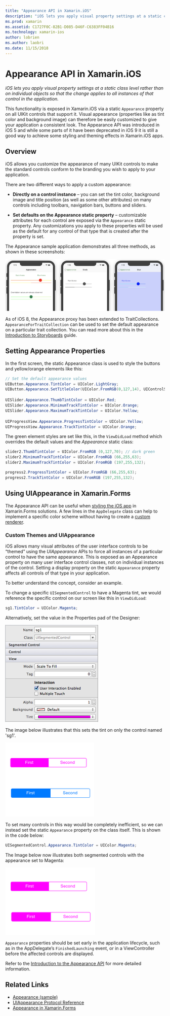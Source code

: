 ```yaml
---
title: "Appearance API in Xamarin.iOS"
description: "iOS lets you apply visual property settings at a static class level rather than on individual objects so that the change applies to all instances of that control in the application."
ms.prod: xamarin
ms.assetid: C1727F0C-82B1-D085-D46F-C6383FF04B16
ms.technology: xamarin-ios
author: lobrien
ms.author: laobri
ms.date: 11/15/2018
---
```


# Appearance API in Xamarin.iOS

_iOS lets you apply visual property settings at a static class level rather than on individual objects so that the change applies to all instances of that control in the application._

This functionality is exposed in Xamarin.iOS via a static `Appearance` property
on all UIKit controls that support it. Visual appearance (properties like as
tint color and background image) can therefore be easily customized to give
your application a consistent look. The Appearance API was introduced in iOS 5
and while some parts of it have been deprecated in iOS 9 it is still a good
way to achieve some styling and theming effects in Xamarin.iOS apps.

## Overview

iOS allows you customize the appearance of many UIKit controls to make the
standard controls conform to the branding you wish to apply to your
application.

There are two different ways to apply a custom appearance:

- **Directly on a control instance** – you can set the tint
    color, background image and title position (as well as some other attributes) on
    many controls including toolbars, navigation bars, buttons and sliders.

- **Set defaults on the Appearance static property** – customizable attributes for each control are exposed via the `Appearance` static
    property. Any customizations you apply to these properties will be used as the
    default for any control of that type that is created after the property is
    set.

The Appearance sample application demonstrates all three methods, as shown in
these screenshots:

[![](introduction-to-the-appearance-api-images/appearance01-sml.png "The Appearance sample application demonstrates all three methods")](introduction-to-the-appearance-api-images/appearance01.png#lightbox)

As of iOS 8, the Appearance proxy has been extended to TraitCollections.
 `AppearanceForTraitCollection` can be used to set the default appearance on a
 particular trait collection. You can read more about this in the
 [Introduction to Storyboards](~/ios/user-interface/storyboards/unified-storyboards.md) guide.

## Setting Appearance Properties

In the first screen, the static Appearance class is used to style the buttons
and yellow/orange elements like this:

```csharp
// Set the default appearance values
UIButton.Appearance.TintColor = UIColor.LightGray;
UIButton.Appearance.SetTitleColor(UIColor.FromRGB(0,127,14), UIControlState.Normal);

UISlider.Appearance.ThumbTintColor = UIColor.Red;
UISlider.Appearance.MinimumTrackTintColor = UIColor.Orange;
UISlider.Appearance.MaximumTrackTintColor = UIColor.Yellow;

UIProgressView.Appearance.ProgressTintColor = UIColor.Yellow;
UIProgressView.Appearance.TrackTintColor = UIColor.Orange;
```

The green element styles are set like this, in the `ViewDidLoad` method which overrides the default values and the *Appearance* static class:

```csharp
slider2.ThumbTintColor = UIColor.FromRGB (0,127,70); // dark green
slider2.MinimumTrackTintColor = UIColor.FromRGB (66,255,63);
slider2.MaximumTrackTintColor = UIColor.FromRGB (197,255,132);
```

```csharp
progress2.ProgressTintColor = UIColor.FromRGB (66,255,63);
progress2.TrackTintColor = UIColor.FromRGB (197,255,132);
```

## Using UIAppearance in Xamarin.Forms

The Appearance API can be useful when
[styling the iOS app](~/xamarin-forms/platform/ios/theme.md#uiappearance)
in Xamarin.Forms solutions. A few lines in the `AppDelegate` class can help
to implement a specific color scheme without having to create a
[custom renderer](~/xamarin-forms/app-fundamentals/custom-renderer/index.md).

### Custom Themes and UIAppearance

iOS allows many visual attributes of the user interface controls to be “themed” using the *UIAppearance* APIs to force
all instances of a particular control to have the same appearance. This is exposed as an Appearance property on many user
interface control classes, not on individual instances of the control. Setting a display property on the static 
`Appearance` property affects all controls of that type in your application.

To better understand the concept, consider an example.

To change a specific `UISegmentedControl` to have a Magenta tint, we 
would reference the specific control on our screen like this in `ViewDidLoad`:

```csharp
sg1.TintColor = UIColor.Magenta;
```

Alternatively, set the value in the Properties pad of the Designer: 

[![](introduction-to-the-appearance-api-images/propertiespadtint.png "Properties Pad Tint")](introduction-to-the-appearance-api-images/propertiespadtint.png#lightbox)

The image below illustrates that this sets the tint on only the control named 'sg1'.

[![](introduction-to-the-appearance-api-images/image53.png "Setting the individual control tint")](introduction-to-the-appearance-api-images/image53.png#lightbox)

To set many controls in this way would be completely inefficient, so we can instead set the static `Appearance` property on 
the class itself. This is shown in the code below:

```csharp
UISegmentedControl.Appearance.TintColor = UIColor.Magenta;
```

The Image below now illustrates both segmented controls with the appearance set to Magenta:

[![](introduction-to-the-appearance-api-images/image54.png "Setting the Appearance control tint")](introduction-to-the-appearance-api-images/image54.png#lightbox)

`Appearance` properties should be set early in the application lifecycle, such as in the AppDelegate’s `FinishedLaunching`
event, or in a ViewController before the affected controls are displayed.

Refer to the [Introduction to the Appearance API](~/ios/user-interface/ios-ui/introduction-to-the-appearance-api.md) for more detailed information.

## Related Links

- [Appearance (sample)](https://developer.xamarin.com/samples/monotouch/Appearance/)
- [UIAppearance Protocol Reference](https://developer.apple.com/library/ios/documentation/UIKit/Reference/UIAppearance_Protocol/)
- [Appearance in Xamarin.Forms](~/xamarin-forms/platform/ios/theme.md#uiappearance)

